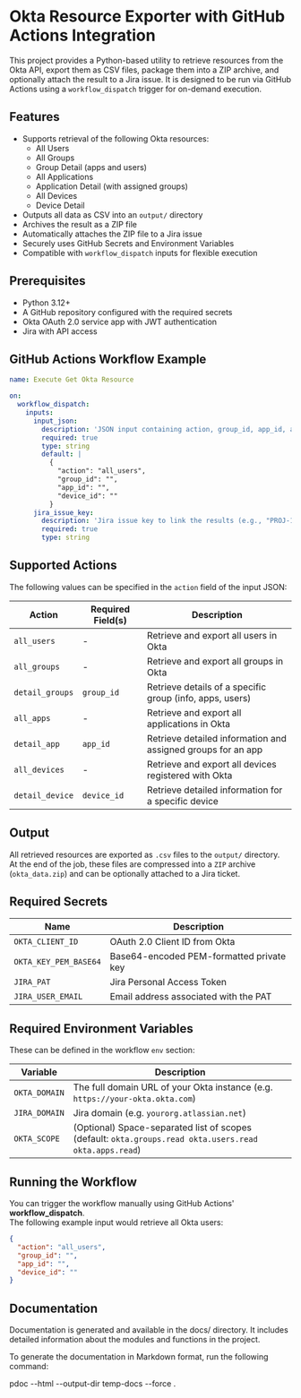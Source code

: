 # Okta Resource Exporter with GitHub Actions Integration

This project provides a Python-based utility to retrieve resources from the Okta API, export them as CSV files, package them into a ZIP archive, and optionally attach the result to a Jira issue. It is designed to be run via GitHub Actions using a `workflow_dispatch` trigger for on-demand execution.

## Features

- Supports retrieval of the following Okta resources:
  - All Users
  - All Groups
  - Group Detail (apps and users)
  - All Applications
  - Application Detail (with assigned groups)
  - All Devices
  - Device Detail
- Outputs all data as CSV into an `output/` directory
- Archives the result as a ZIP file
- Automatically attaches the ZIP file to a Jira issue
- Securely uses GitHub Secrets and Environment Variables
- Compatible with `workflow_dispatch` inputs for flexible execution

## Prerequisites

- Python 3.12+
- A GitHub repository configured with the required secrets
- Okta OAuth 2.0 service app with JWT authentication
- Jira with API access

## GitHub Actions Workflow Example

```yaml
name: Execute Get Okta Resource

on:
  workflow_dispatch:
    inputs:
      input_json:
        description: 'JSON input containing action, group_id, app_id, and device_id'
        required: true
        type: string
        default: |
          {
            "action": "all_users",
            "group_id": "",
            "app_id": "",
            "device_id": ""
          }
      jira_issue_key:
        description: 'Jira issue key to link the results (e.g., "PROJ-123")'
        required: true
        type: string
```

## Supported Actions

The following values can be specified in the `action` field of the input JSON:

| Action           | Required Field(s) | Description                                                      |
|------------------|-------------------|------------------------------------------------------------------|
| `all_users`      | -                 | Retrieve and export all users in Okta                            |
| `all_groups`     | -                 | Retrieve and export all groups in Okta                           |
| `detail_groups`  | `group_id`        | Retrieve details of a specific group (info, apps, users)         |
| `all_apps`       | -                 | Retrieve and export all applications in Okta                     |
| `detail_app`     | `app_id`          | Retrieve detailed information and assigned groups for an app     |
| `all_devices`    | -                 | Retrieve and export all devices registered with Okta             |
| `detail_device`  | `device_id`       | Retrieve detailed information for a specific device              |

## Output

All retrieved resources are exported as `.csv` files to the `output/` directory.  
At the end of the job, these files are compressed into a `ZIP` archive (`okta_data.zip`) and can be optionally attached to a Jira ticket.

## Required Secrets

| Name                | Description                                   |
|---------------------|-----------------------------------------------|
| `OKTA_CLIENT_ID`    | OAuth 2.0 Client ID from Okta                 |
| `OKTA_KEY_PEM_BASE64` | Base64-encoded PEM-formatted private key     |
| `JIRA_PAT`          | Jira Personal Access Token                    |
| `JIRA_USER_EMAIL`   | Email address associated with the PAT         |

## Required Environment Variables

These can be defined in the workflow `env` section:

| Variable       | Description                                                    |
|----------------|----------------------------------------------------------------|
| `OKTA_DOMAIN`  | The full domain URL of your Okta instance (e.g. `https://your-okta.okta.com`) |
| `JIRA_DOMAIN`  | Jira domain (e.g. `yourorg.atlassian.net`)                    |
| `OKTA_SCOPE`   | (Optional) Space-separated list of scopes (default: `okta.groups.read okta.users.read okta.apps.read`) |

## Running the Workflow

You can trigger the workflow manually using GitHub Actions' **workflow_dispatch**.  
The following example input would retrieve all Okta users:

```json
{
  "action": "all_users",
  "group_id": "",
  "app_id": "",
  "device_id": ""
}
```

## Documentation
Documentation is generated and available in the docs/ directory. It includes detailed information about the modules and functions in the project.

To generate the documentation in Markdown format, run the following command:

pdoc --html --output-dir temp-docs --force .  
